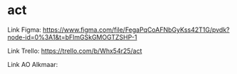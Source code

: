 # act
Link Figma: https://www.figma.com/file/FegaPqCoAFNbGyKss42T1G/pvdk?node-id=0%3A1&t=bFlmGSkGMOGTZSHP-1

Link Trello: https://trello.com/b/Whx54r25/act

Link AO Alkmaar: 